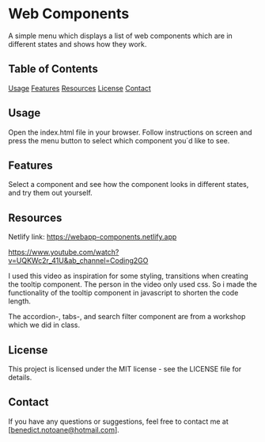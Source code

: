 # Web Components

A simple menu which displays a list of web components which are in different states and shows how they work.

## Table of Contents

[Usage](#usage)
[Features](#features)
[Resources](#resources)
[License](#license)
[Contact](#contact)

## Usage

Open the index.html file in your browser.
Follow instructions on screen and press the menu button to select which component you´d like to see.

## Features

Select a component and see how the component looks in different states, and try them out yourself.

## Resources

Netlify link:
https://webapp-components.netlify.app

https://www.youtube.com/watch?v=UQKWc2r_41U&ab_channel=Coding2GO

I used this video as inspiration for some styling, transitions when creating the tooltip component. The person in the video only used css. So i made the functionality of the tooltip component in javascript to shorten the code length.

The accordion-, tabs-, and search filter component are from a workshop which we did in class.

## License

This project is licensed under the MIT license - see the LICENSE file for details.

## Contact

If you have any questions or suggestions, feel free to contact me at [benedict.notoane@hotmail.com].
